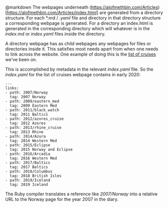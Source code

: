 @markdown
The webpages underneath (https://alofmethbin.com/Articles)[https://alofmethbin.com/Articles/index.html]
are generated from a directory structure. For each *.md / *.yaml* file and directory in
that directory structure a corresponding webpage is generated. For a
directory an index.html is generated in the corresponding directory which will
whatever is in the *index.md* or *index.yaml* files inside the directory.

A directory webpage has as child webpages any webpages
for files or directories inside it. This satisfies
most needs apart from when one needs to link
across the website. One example of doing this is the
[list of cruises](Holidays/1_Cruises) we've been on.

This is accomplished by metadata in the relevant *index.yaml* file. So the *index.yaml* for the list of cruises webpage contains in early 2020:

~~~
---
links:
- path: 2007/Norway
  tag: 2007 Norway
- path: 2009/eastern_med
  tag: 2009 Eastern Med
- path: 2011/black_watch
  tag: 2011 Baltics
- path: 2012/azores_cruise
  tag: 2012 Azores
- path: 2013/rhine_cruise
  tag: 2013 Rhine
- path: 2014/Azura
  tag: 2014 Western Med
- path: 2015/Eclipse
  tag: 2015 Norway and Eclipse
- path: 2016/Arcadia
  tag: 2016 Western Med
- path: 2017/Baltics
  tag: 2017 Baltics
- path: 2018/Columbus
  tag: 2018 British Isles
- path: 2019/Iceland
  tag: 2019 Iceland
~~~

The Ruby compiler translates a reference like *2007/Norway* into a relative URL to the Norway page for the year 2007 in the diary.
